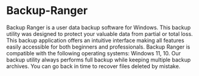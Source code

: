 # Backup-Ranger

Backup Ranger is a user data backup software for Windows. This backup utility was designed to protect your valuable data from partial or total loss. This backup application offers an intuitive interface making all features easily accessible for both beginners and professionals.
Backup Ranger is compatible with the following operating systems: Windows 11, 10.
Our backup utility always performs full backup while keeping multiple backup archives. You can go back in time to recover files deleted by mistake. 
